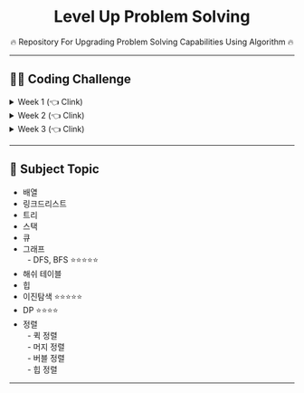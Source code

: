 <div align=center>
<h1> Level Up Problem Solving </h1>
🔥 Repository For Upgrading Problem Solving Capabilities Using Algorithm 🔥
</div>

<hr>
<h2> 👨‍💻 Coding Challenge </h2>
<details>
  <summary> Week 1 (👈 Clink) </summary>
<ul>
  <li> https://programmers.co.kr/learn/courses/30/lessons/42576</li>
  <li> https://programmers.co.kr/learn/courses/30/lessons/12925</li>
  <li> https://programmers.co.kr/learn/courses/30/lessons/12917</li>
  <li> https://programmers.co.kr/learn/courses/30/lessons/42840</li>
  <li> https://programmers.co.kr/learn/courses/30/lessons/12919</li>
  <li> https://programmers.co.kr/learn/courses/30/lessons/12903</li>
  <li> https://programmers.co.kr/learn/courses/30/lessons/12948</li>
</ul>
</details>
<details>
  <summary> Week 2 (👈 Clink) </summary>
<ul>
  <li> https://programmers.co.kr/learn/courses/30/lessons/12969 / 이것이 코딩테스트다 Q-1 모험가길드</li>
  <li> https://programmers.co.kr/learn/courses/30/lessons/12954 / 이것이 코딩테스트다 Q-2 곱하기 또는 더하기</li>
  <li> https://programmers.co.kr/learn/courses/30/lessons/68644 / 이것이 코딩테스트다 Q-3 문자열 뒤집기</li>
  <li> https://programmers.co.kr/learn/courses/30/lessons/12901 / 이것이 코딩테스트다 Q-4 만들수 없는 금액</li>
  <li> https://programmers.co.kr/learn/courses/30/lessons/68935 / 이것이 코딩테스트다 Q-5 볼링공 고르기</li>
  <li> https://programmers.co.kr/learn/courses/30/lessons/42889 / 이것이 코딩테스트다 Q-6 무지의 먹방 라이브</li>
</ul>
</details>
<details>
  <summary> Week 3 (👈 Clink) </summary>
<ul>
  <li> https://programmers.co.kr/learn/courses/30/lessons/42576</li>
  <li> https://programmers.co.kr/learn/courses/30/lessons/12925</li>
  <li> https://programmers.co.kr/learn/courses/30/lessons/12917</li>
  <li> https://programmers.co.kr/learn/courses/30/lessons/42840</li>
  <li> https://programmers.co.kr/learn/courses/30/lessons/12919</li>
  <li> https://programmers.co.kr/learn/courses/30/lessons/12903</li>
  <li> https://programmers.co.kr/learn/courses/30/lessons/12948</li>
</ul>
</details>
<hr>
<h2> 📝 Subject Topic</h2>
<ul>
  <li> 배열</li>
  <li> 링크드리스트</li>
  <li> 트리</li>
  <li> 스택</li>
  <li> 큐</li>
  <li> 그래프
  <br>&nbsp&nbsp- DFS, BFS ⭐⭐⭐⭐⭐
  </li>
  <li> 해쉬 테이블</li>
  <li> 힙</li>
  <li> 이진탐색 ⭐⭐⭐⭐⭐</li>
  <li> DP ⭐⭐⭐⭐</li>
  <li> 정렬
  <br>&nbsp&nbsp- 퀵 정렬
  <br>&nbsp&nbsp- 머지 정렬
  <br>&nbsp&nbsp- 버블 정렬
  <br>&nbsp&nbsp- 힙 정렬
  </li>
</ul>
<hr>





